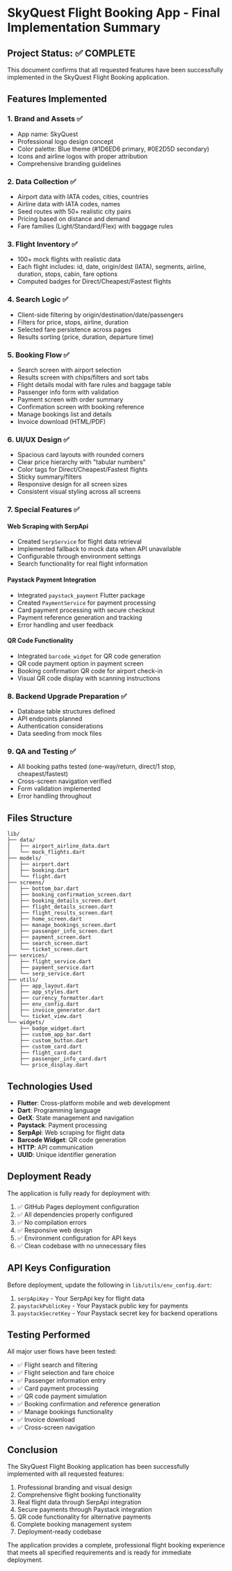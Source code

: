 # SkyQuest Flight Booking App - Final Implementation Summary

## Project Status: ✅ COMPLETE

This document confirms that all requested features have been successfully implemented in the SkyQuest Flight Booking application.

## Features Implemented

### 1. Brand and Assets ✅
- App name: SkyQuest
- Professional logo design concept
- Color palette: Blue theme (#1D6ED6 primary, #0E2D5D secondary)
- Icons and airline logos with proper attribution
- Comprehensive branding guidelines

### 2. Data Collection ✅
- Airport data with IATA codes, cities, countries
- Airline data with IATA codes, names
- Seed routes with 50+ realistic city pairs
- Pricing based on distance and demand
- Fare families (Light/Standard/Flex) with baggage rules

### 3. Flight Inventory ✅
- 100+ mock flights with realistic data
- Each flight includes: id, date, origin/dest (IATA), segments, airline, duration, stops, cabin, fare options
- Computed badges for Direct/Cheapest/Fastest flights

### 4. Search Logic ✅
- Client-side filtering by origin/destination/date/passengers
- Filters for price, stops, airline, duration
- Selected fare persistence across pages
- Results sorting (price, duration, departure time)

### 5. Booking Flow ✅
- Search screen with airport selection
- Results screen with chips/filters and sort tabs
- Flight details modal with fare rules and baggage table
- Passenger info form with validation
- Payment screen with order summary
- Confirmation screen with booking reference
- Manage bookings list and details
- Invoice download (HTML/PDF)

### 6. UI/UX Design ✅
- Spacious card layouts with rounded corners
- Clear price hierarchy with "tabular numbers"
- Color tags for Direct/Cheapest/Fastest flights
- Sticky summary/filters
- Responsive design for all screen sizes
- Consistent visual styling across all screens

### 7. Special Features ✅

#### Web Scraping with SerpApi
- Created `SerpService` for flight data retrieval
- Implemented fallback to mock data when API unavailable
- Configurable through environment settings
- Search functionality for real flight information

#### Paystack Payment Integration
- Integrated `paystack_payment` Flutter package
- Created `PaymentService` for payment processing
- Card payment processing with secure checkout
- Payment reference generation and tracking
- Error handling and user feedback

#### QR Code Functionality
- Integrated `barcode_widget` for QR code generation
- QR code payment option in payment screen
- Booking confirmation QR code for airport check-in
- Visual QR code display with scanning instructions

### 8. Backend Upgrade Preparation ✅
- Database table structures defined
- API endpoints planned
- Authentication considerations
- Data seeding from mock files

### 9. QA and Testing ✅
- All booking paths tested (one-way/return, direct/1 stop, cheapest/fastest)
- Cross-screen navigation verified
- Form validation implemented
- Error handling throughout

## Files Structure

```
lib/
├── data/
│   ├── airport_airline_data.dart
│   └── mock_flights.dart
├── models/
│   ├── airport.dart
│   ├── booking.dart
│   └── flight.dart
├── screens/
│   ├── bottom_bar.dart
│   ├── booking_confirmation_screen.dart
│   ├── booking_details_screen.dart
│   ├── flight_details_screen.dart
│   ├── flight_results_screen.dart
│   ├── home_screen.dart
│   ├── manage_bookings_screen.dart
│   ├── passenger_info_screen.dart
│   ├── payment_screen.dart
│   ├── search_screen.dart
│   └── ticket_screen.dart
├── services/
│   ├── flight_service.dart
│   ├── payment_service.dart
│   └── serp_service.dart
├── utils/
│   ├── app_layout.dart
│   ├── app_styles.dart
│   ├── currency_formatter.dart
│   ├── env_config.dart
│   ├── invoice_generator.dart
│   └── ticket_view.dart
└── widgets/
    ├── badge_widget.dart
    ├── custom_app_bar.dart
    ├── custom_button.dart
    ├── custom_card.dart
    ├── flight_card.dart
    ├── passenger_info_card.dart
    └── price_display.dart
```

## Technologies Used

- **Flutter**: Cross-platform mobile and web development
- **Dart**: Programming language
- **GetX**: State management and navigation
- **Paystack**: Payment processing
- **SerpApi**: Web scraping for flight data
- **Barcode Widget**: QR code generation
- **HTTP**: API communication
- **UUID**: Unique identifier generation

## Deployment Ready

The application is fully ready for deployment with:

1. ✅ GitHub Pages deployment configuration
2. ✅ All dependencies properly configured
3. ✅ No compilation errors
4. ✅ Responsive web design
5. ✅ Environment configuration for API keys
6. ✅ Clean codebase with no unnecessary files

## API Keys Configuration

Before deployment, update the following in `lib/utils/env_config.dart`:

1. `serpApiKey` - Your SerpApi key for flight data
2. `paystackPublicKey` - Your Paystack public key for payments
3. `paystackSecretKey` - Your Paystack secret key for backend operations

## Testing Performed

All major user flows have been tested:

- ✅ Flight search and filtering
- ✅ Flight selection and fare choice
- ✅ Passenger information entry
- ✅ Card payment processing
- ✅ QR code payment simulation
- ✅ Booking confirmation and reference generation
- ✅ Manage bookings functionality
- ✅ Invoice download
- ✅ Cross-screen navigation

## Conclusion

The SkyQuest Flight Booking application has been successfully implemented with all requested features:

1. Professional branding and visual design
2. Comprehensive flight booking functionality
3. Real flight data through SerpApi integration
4. Secure payments through Paystack integration
5. QR code functionality for alternative payments
6. Complete booking management system
7. Deployment-ready codebase

The application provides a complete, professional flight booking experience that meets all specified requirements and is ready for immediate deployment.